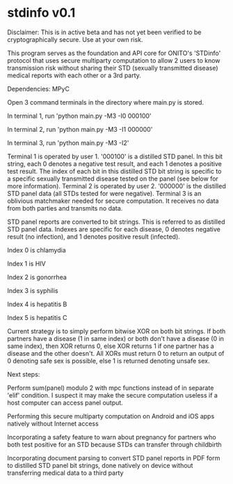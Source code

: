 # stdinfo v0.1

Disclaimer: This is in active beta and has not yet been verified to be cryptographically secure. Use at your own risk.

This program serves as the foundation and API core for ONITO's 'STDinfo' protocol that uses secure multiparty computation to allow 2 users to know transmission risk without sharing their STD (sexually transmitted disease) medical reports with each other or a 3rd party.

Dependencies:
MPyC

Open 3 command terminals in the directory where main.py is stored. 


In terminal 1, run 'python main.py -M3 -I0 000100'


In terminal 2, run 'python main.py -M3 -I1 000000'


In terminal 3, run 'python main.py -M3 -I2'


Terminal 1 is operated by user 1. '000100' is a distilled STD panel. In this bit string, each 0 denotes a negative test result, and each 1 denotes a positive test result. The index of each bit in this distilled STD bit string is specific to a specific sexually transmitted disease tested on the panel (see below for more information).
Terminal 2 is operated by user 2. '000000' is the distilled STD panel data (all STDs tested for were negative).
Terminal 3 is an oblivious matchmaker needed for secure computation. It receives no data from both parties and transmits no data.

STD panel reports are converted to bit strings. This is referred to as distilled STD panel data. Indexes are specific for each disease, 0 denotes negative result (no infection), and 1 denotes positive result (infected).


Index 0 is chlamydia


Index 1 is HIV


Index 2 is gonorrhea


Index 3 is syphilis


Index 4 is hepatitis B


Index 5 is hepatitis C

Current strategy is to simply perform bitwise XOR on both bit strings. If both partners have a disease (1 in same index) or both don't have a disease (0 in same index), then XOR returns 0, else XOR returns 1 if one partner has a disease and the other doesn't. All XORs must return 0 to return an output of 0 denoting safe sex is possible, else 1 is returned denoting unsafe sex.

Next steps:


Perform sum(panel) modulo 2 with mpc functions instead of in separate 'elif' condition. I suspect it may make the secure computation useless if a host computer can access panel output.


Performing this secure multiparty computation on Android and iOS apps natively without Internet access


Incorporating a safety feature to warn about pregnancy for partners who both test positive for an STD because STDs can transfer through childbirth


Incorporating document parsing to convert STD panel reports in PDF form to distilled STD panel bit strings, done natively on device without transferring medical data to a 
third party
